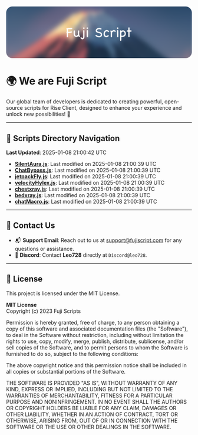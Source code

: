 ![Banner](.github/b.webp)

# 🌍 **We are Fuji Script**

Our global team of developers is dedicated to creating powerful, open-source scripts for Rise Client, designed to enhance your experience and unlock new possibilities! 🌟

---
<!-- SCRIPTS_NAVIGATION_START -->
## 📂 **Scripts Directory Navigation**

**Last Updated**: 2025-01-08 21:00:42 UTC

- **[SilentAura.js](scripts/SilentAura.js)**: Last modified on 2025-01-08 21:00:39 UTC
- **[ChatBypass.js](scripts/ChatBypass.js)**: Last modified on 2025-01-08 21:00:39 UTC
- **[jetpackFly.js](scripts/jetpackFly.js)**: Last modified on 2025-01-08 21:00:39 UTC
- **[velocityHylex.js](scripts/velocityHylex.js)**: Last modified on 2025-01-08 21:00:39 UTC
- **[chestxray.js](scripts/chestxray.js)**: Last modified on 2025-01-08 21:00:39 UTC
- **[bedxray.js](scripts/bedxray.js)**: Last modified on 2025-01-08 21:00:39 UTC
- **[chatMacro.js](scripts/chatMacro.js)**: Last modified on 2025-01-08 21:00:39 UTC

<!-- SCRIPTS_NAVIGATION_END -->

---

## 💬 **Contact Us**  
- 📬 **Support Email**: Reach out to us at [support@fujiscript.com](mailto:support@fujiscript.com) for any questions or assistance.  
- 💬 **Discord**: Contact **Leo728** directly at `Discord@leo728`.

---

## 📜 **License**

This project is licensed under the MIT License.  

**MIT License**  
Copyright (c) 2023 Fuji Scripts  

Permission is hereby granted, free of charge, to any person obtaining a copy of this software and associated documentation files (the "Software"), to deal in the Software without restriction, including without limitation the rights to use, copy, modify, merge, publish, distribute, sublicense, and/or sell copies of the Software, and to permit persons to whom the Software is furnished to do so, subject to the following conditions:  

The above copyright notice and this permission notice shall be included in all copies or substantial portions of the Software.  

THE SOFTWARE IS PROVIDED "AS IS", WITHOUT WARRANTY OF ANY KIND, EXPRESS OR IMPLIED, INCLUDING BUT NOT LIMITED TO THE WARRANTIES OF MERCHANTABILITY, FITNESS FOR A PARTICULAR PURPOSE AND NONINFRINGEMENT. IN NO EVENT SHALL THE AUTHORS OR COPYRIGHT HOLDERS BE LIABLE FOR ANY CLAIM, DAMAGES OR OTHER LIABILITY, WHETHER IN AN ACTION OF CONTRACT, TORT OR OTHERWISE, ARISING FROM, OUT OF OR IN CONNECTION WITH THE SOFTWARE OR THE USE OR OTHER DEALINGS IN THE SOFTWARE.  
